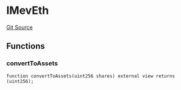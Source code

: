 # IMevEth

[Git Source](https://github.com/manifoldfinance/mevETH2/blob/b0e2069a5fc2dbba164002d348bd88f3539a53df/src/interfaces/IMevEth.sol)

## Functions

### convertToAssets

```solidity
function convertToAssets(uint256 shares) external view returns (uint256);
```
